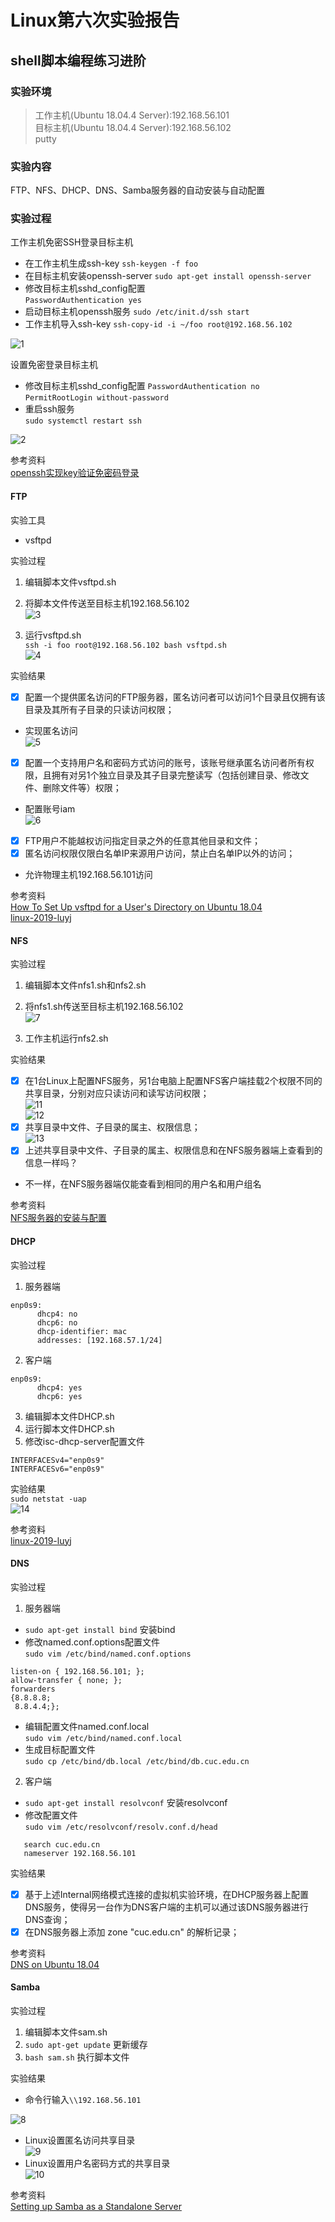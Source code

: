 # Linux第六次实验报告  

## shell脚本编程练习进阶  

### 实验环境  
>工作主机(Ubuntu 18.04.4 Server):192.168.56.101  
>目标主机(Ubuntu 18.04.4 Server):192.168.56.102  
>putty

### 实验内容  

FTP、NFS、DHCP、DNS、Samba服务器的自动安装与自动配置  

### 实验过程  
工作主机免密SSH登录目标主机  
  * 在工作主机生成ssh-key
    ```ssh-keygen -f foo```
  * 在目标主机安装openssh-server
    ```sudo apt-get install openssh-server```
  * 修改目标主机sshd_config配置  
   ```PasswordAuthentication yes```
  * 启动目标主机openssh服务
   ```sudo /etc/init.d/ssh start```
  * 工作主机导入ssh-key
   ```ssh-copy-id -i ~/foo root@192.168.56.102```

![1](./image/1.PNG) 
 
设置免密登录目标主机  
  * 修改目标主机sshd_config配置
  ```PasswordAuthentication no```  
  ```PermitRootLogin without-password```  
  * 重启ssh服务  
  ```sudo systemctl restart ssh```  

![2](./image/2.PNG)  

参考资料  
[openssh实现key验证免密码登录](https://www.cnblogs.com/m9ll/articles/10747973.html)  

#### FTP  
实验工具  
* vsftpd  

实验过程  
1. 编辑脚本文件vsftpd.sh  
2. 将脚本文件传送至目标主机192.168.56.102  
![3](./image/3.PNG)  

3. 运行vsftpd.sh  
  ```ssh -i foo root@192.168.56.102 bash vsftpd.sh```  
![4](./image/4.PNG)

实验结果  
 - [x] 配置一个提供匿名访问的FTP服务器，匿名访问者可以访问1个目录且仅拥有该目录及其所有子目录的只读访问权限；  
* 实现匿名访问  
![5](./image/5.PNG)  
 - [x] 配置一个支持用户名和密码方式访问的账号，该账号继承匿名访问者所有权限，且拥有对另1个独立目录及其子目录完整读写（包括创建目录、修改文件、删除文件等）权限；  
* 配置账号iam  
![6](./image/6.PNG)  
 - [x] FTP用户不能越权访问指定目录之外的任意其他目录和文件；  
 - [x] 匿名访问权限仅限白名单IP来源用户访问，禁止白名单IP以外的访问；  
* 允许物理主机192.168.56.101访问  

参考资料  
[How To Set Up vsftpd for a User's Directory on Ubuntu 18.04](https://www.digitalocean.com/community/tutorials/how-to-set-up-vsftpd-for-a-user-s-directory-on-ubuntu-18-04)  
[linux-2019-luyj](https://github.com/CUCCS/linux-2019-luyj/blob/Linux_exp0x06)

#### NFS  
实验过程  
1. 编辑脚本文件nfs1.sh和nfs2.sh  
2. 将nfs1.sh传送至目标主机192.168.56.102  
![7](./image/7.PNG)  

3. 工作主机运行nfs2.sh  

实验结果  
 - [x] 在1台Linux上配置NFS服务，另1台电脑上配置NFS客户端挂载2个权限不同的共享目录，分别对应只读访问和读写访问权限；  
![11](./image/11.PNG)  
![12](./image/12.PNG)  
 - [x] 共享目录中文件、子目录的属主、权限信息；  
![13](./image/13.PNG)  
 - [x] 上述共享目录中文件、子目录的属主、权限信息和在NFS服务器端上查看到的信息一样吗？  
* 不一样，在NFS服务器端仅能查看到相同的用户名和用户组名  

参考资料  
[NFS服务器的安装与配置](https://www.cnblogs.com/winter1519/p/7396135.html)

#### DHCP  
实验过程  
1. 服务器端  
```
enp0s9:
      dhcp4: no
      dhcp6: no
      dhcp-identifier: mac
      addresses: [192.168.57.1/24]
```  
2. 客户端  
```
enp0s9:
      dhcp4: yes
      dhcp6: yes
```  
3. 编辑脚本文件DHCP.sh  
4. 运行脚本文件DHCP.sh  
5. 修改isc-dhcp-server配置文件  
```
INTERFACESv4="enp0s9"
INTERFACESv6="enp0s9"
```  

实验结果  
```sudo netstat -uap```  
![14](./image/14.PNG)  

参考资料  
[linux-2019-luyj](https://github.com/CUCCS/linux-2019-luyj/blob/Linux_exp0x06/Linux_exp0x06/Linux_exp0x06.md)

#### DNS  
实验过程  
1. 服务器端  
 * ```sudo apt-get install bind``` 安装bind  
 * 修改named.conf.options配置文件  
 ```sudo vim /etc/bind/named.conf.options```  
```
listen-on { 192.168.56.101; };  
allow-transfer { none; };  
forwarders 
{8.8.8.8;
 8.8.4.4;};
```
 * 编辑配置文件named.conf.local  
 ```sudo vim /etc/bind/named.conf.local```  
 * 生成目标配置文件  
 ```sudo cp /etc/bind/db.local /etc/bind/db.cuc.edu.cn```
2. 客户端  
 * ```sudo apt-get install resolvconf``` 安装resolvconf  
 * 修改配置文件  
 `sudo vim /etc/resolvconf/resolv.conf.d/head`  
```
   search cuc.edu.cn    
   nameserver 192.168.56.101
```  

实验结果  
 - [x] 基于上述Internal网络模式连接的虚拟机实验环境，在DHCP服务器上配置DNS服务，使得另一台作为DNS客户端的主机可以通过该DNS服务器进行DNS查询；  
 - [x] 在DNS服务器上添加 zone "cuc.edu.cn" 的解析记录；  

参考资料  
[DNS on Ubuntu 18.04](https://datawookie.netlify.app/blog/2018/10/dns-on-ubuntu-18.04/)
#### Samba  
实验过程  
1. 编辑脚本文件sam.sh  
2. `sudo apt-get update` 更新缓存  
3. ```bash sam.sh``` 执行脚本文件  

实验结果
* 命令行输入`\\192.168.56.101`  

![8](./image/8.PNG)  
* Linux设置匿名访问共享目录  
![9](./image/9.PNG)
* Linux设置用户名密码方式的共享目录  
![10](./image/10.PNG)  

参考资料  
[Setting up Samba as a Standalone Server](https://wiki.samba.org/index.php/Setting_up_Samba_as_a_Standalone_Server)  